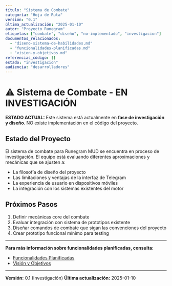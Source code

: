 ```yaml
---
título: "Sistema de Combate"
categoría: "Hoja de Ruta"
versión: "0.1"
última_actualización: "2025-01-10"
autor: "Proyecto Runegram"
etiquetas: ["combate", "diseño", "no-implementado", "investigacion"]
documentos_relacionados:
  - "diseno-sistema-de-habilidades.md"
  - "funcionalidades-planificadas.md"
  - "vision-y-objetivos.md"
referencias_código: []
estado: "investigacion"
audiencia: "desarrolladores"
---
```


# ⚠️ Sistema de Combate - EN INVESTIGACIÓN

**ESTADO ACTUAL:** Este sistema está actualmente en **fase de investigación y diseño**. NO existe implementación en el código del proyecto.

## Estado del Proyecto

El sistema de combate para Runegram MUD se encuentra en proceso de investigación. El equipo está evaluando diferentes aproximaciones y mecánicas que se ajusten a:

- La filosofía de diseño del proyecto
- Las limitaciones y ventajas de la interfaz de Telegram
- La experiencia de usuario en dispositivos móviles
- La integración con los sistemas existentes del motor

## Próximos Pasos

1. Definir mecánicas core del combate
2. Evaluar integración con sistema de prototipos existente
3. Diseñar comandos de combate que sigan las convenciones del proyecto
4. Crear prototipo funcional mínimo para testing

---

**Para más información sobre funcionalidades planificadas, consulta:**
- [Funcionalidades Planificadas](funcionalidades-planificadas.md)
- [Visión y Objetivos](vision-y-objetivos.md)

---

**Versión:** 0.1 (Investigación)
**Última actualización:** 2025-01-10
